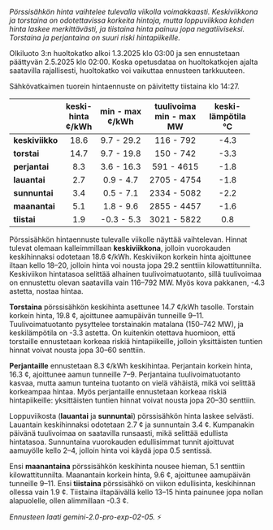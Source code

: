 *Pörssisähkön hinta vaihtelee tulevalla viikolla voimakkaasti. Keskiviikkona ja torstaina on odotettavissa korkeita hintoja, mutta loppuviikkoa kohden hinta laskee merkittävästi, ja tiistaina hinta painuu jopa negatiiviseksi. Torstaina ja perjantaina on suuri riski hintapiikeille.*


Olkiluoto 3:n huoltokatko alkoi 1.3.2025 klo 03:00 ja sen ennustetaan päättyvän 2.5.2025 klo 02:00. Koska opetusdataa on huoltokatkojen ajalta saatavilla rajallisesti, huoltokatko voi vaikuttaa ennusteen tarkkuuteen.

Sähkövatkaimen tuorein hintaennuste on päivitetty tiistaina klo 14:27.

|    | keski-<br>hinta<br>¢/kWh | min - max<br>¢/kWh | tuulivoima<br>min - max<br>MW | keski-<br>lämpötila<br>°C |
|:---|:---:|:---:|:---:|:---:|
| **keskiviikko** | 18.6 | 9.7 - 29.2 | 116 - 792 | -4.3 |
| **torstai** | 14.7 | 9.7 - 19.8 | 150 - 742 | -3.3 |
| **perjantai** | 8.3 | 3.6 - 16.3 | 591 - 4615 | -1.8 |
| **lauantai** | 2.7 | 0.9 - 4.7 | 2705 - 4754 | -1.8 |
| **sunnuntai** | 3.4 | 0.5 - 7.1 | 2334 - 5082 | -2.2 |
| **maanantai** | 5.1 | 1.8 - 9.6 | 2855 - 4457 | -1.6 |
| **tiistai** | 1.9 | -0.3 - 5.3 | 3021 - 5822 | 0.8 |

Pörssisähkön hintaennuste tulevalle viikolle näyttää vaihtelevan. Hinnat tulevat olemaan kalleimmillaan **keskiviikkona**, jolloin vuorokauden keskihinnaksi odotetaan 18.6 ¢/kWh. Keskiviikon korkein hinta ajoittunee iltaan kello 18–20, jolloin hinta voi nousta jopa 29.2 senttiin kilowattitunnilta. Keskiviikon hintatasoa selittää alhainen tuulivoimatuotanto, sillä tuulivoimaa on ennustettu olevan saatavilla vain 116–792 MW. Myös kova pakkanen, -4.3 astetta, nostaa hintaa.

**Torstaina** pörssisähkön keskihinta asettunee 14.7 ¢/kWh tasolle. Torstain korkein hinta, 19.8 ¢, ajoittunee aamupäivän tunneille 9–11. Tuulivoimatuotanto pysyttelee torstainakin matalana (150–742 MW), ja keskilämpötila on -3.3 astetta. On kuitenkin otettava huomioon, että torstaille ennustetaan korkeaa riskiä hintapiikeille, jolloin yksittäisten tuntien hinnat voivat nousta jopa 30–60 senttiin.

**Perjantaille** ennustetaan 8.3 ¢/kWh keskihintaa. Perjantain korkein hinta, 16.3 ¢, ajoittunee aamun tunneille 7–9. Perjantaina tuulivoimatuotanto kasvaa, mutta aamun tunteina tuotanto on vielä vähäistä, mikä voi selittää korkeampaa hintaa. Myös perjantaille ennustetaan korkeaa riskiä hintapiikeille: yksittäisten tuntien hinnat voivat nousta jopa 20–30 senttiin.

Loppuviikosta (**lauantai** ja **sunnuntai**) pörssisähkön hinta laskee selvästi. Lauantain keskihinnaksi odotetaan 2.7 ¢ ja sunnuntain 3.4 ¢. Kumpanakin päivänä tuulivoimaa on saatavilla runsaasti, mikä selittää edullista hintatasoa. Sunnuntaina vuorokauden edullisimmat tunnit ajoittuvat aamuyölle kello 2–4, jolloin hinta voi käydä jopa 0.5 sentissä.

Ensi **maanantaina** pörssisähkön keskihinta nousee hieman, 5.1 senttiin kilowattitunnilta. Maanantain korkein hinta, 9.6 ¢, ajoittunee aamupäivän tunneille 9–11. Ensi **tiistaina** pörssisähkö on viikon edullisinta, keskihinnan ollessa vain 1.9 ¢. Tiistaina iltapäivällä kello 13–15 hinta painunee jopa nollan alapuolelle, ollen alimmillaan -0.3 ¢.

*Ennusteen laati gemini-2.0-pro-exp-02-05.* ⚡️

